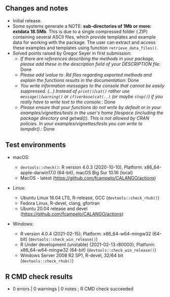 ## Changes and notes
* Initial release.
* Some systems generate a NOTE: **sub-directories of 1Mb or more: extdata  18.5Mb**. This is due to a single compressed folder (.ZIP) containing several ASCII files, which provide templates and example data for working with the package. The user can extract and access these examples and templates using function `retrieve_data_files()`.
* Solved points raised by Gregor Seyer in first submission:
    * _If there are references describing the methods in your package, please add these in the description field of your DESCRIPTION file_: Done
    * _Please add \value to .Rd files regarding exported methods and explain the functions results in the documentation_: Done
    * _You write information messages to the console that cannot be easily suppressed. (...) Instead of `print()`/`cat()` rather use `message()`/`warning()` or `if(verbose)cat(..)` (or maybe `stop()`) if you really have to write text to the console._: Done
    * _Please ensure that your functions do not write by default or in your examples/vignettes/tests in the user's home filespace (including the package directory and getwd()). This is not allowed by CRAN policies. In your examples/vignettes/tests you can write to tempdir()._: Done

## Test environments
* macOS:
    * `devtools::check()`: R version 4.0.3 (2020-10-10), Platform: x86_64-apple-darwin17.0 (64-bit), macOS Big Sur 10.16 (local)
    * MacOS - latest (<https://github.com/fcampelo/CALANGO/actions>)
    
* Linux:
    * Ubuntu Linux 16.04 LTS, R-release, GCC (`devtools::check_rhub()`)
    * Fedora Linux, R-devel, clang, gfortran
    * Ubuntu 20.04 release and devel (<https://github.com/fcampelo/CALANGO/actions>)
    
* Windows:
    * R version 4.0.4 (2021-02-15); Platform: x86_64-w64-mingw32 (64-bit) (`devtools::check_win_release()`)
    * R Under development (unstable) (2021-02-13 r80000); Platform: x86_64-w64-mingw32 (64-bit) (`devtools::check_win_release()`)
    * Windows Server 2008 R2 SP1, R-devel, 32/64 bit (`devtools::check_rhub()`)

## R CMD check results  
* 0 errors | 0 warnings | 0 notes ; R CMD check succeeded
